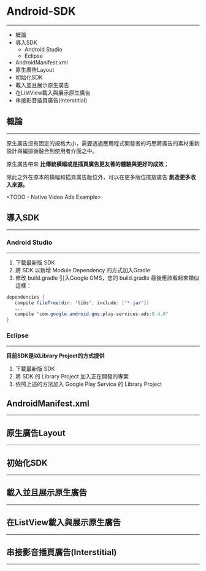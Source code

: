 # Android-SDK
---
- 概論
- 導入SDK
  - Android Studio
  - Eclipse
- AndroidManifest.xml
- 原生廣告Layout
- 初始化SDK
- 載入並且展示原生廣告
- 在ListView載入與展示原生廣告
- 串接影音插頁廣告(Interstitial)

## 概論
---
原生廣告沒有固定的規格大小，需要透過應用程式開發者的巧思將廣告的素材重新設計與編排後融合到使用者介面之中。

原生廣告帶來 **比傳統橫幅或是插頁廣告更友善的體驗與更好的成效**；

除此之外在原本的橫幅和插頁廣告版位外，可以在更多版位擺放廣告 **創造更多收入來源。**

<TODO - Native Video Ads Example>

## 導入SDK
---

### Android Studio
---
1. 下載最新版 SDK
2. 將 SDK 以新增 Module Dependency 的方式加入Gradle 
3. 修改 build.gradle 引入Google GMS，您的 build.gradle 最後應該看起來類似這樣：
```java
dependencies {
   compile fileTree(dir: 'libs', include: ['*.jar'])
   ...
   compile 'com.google.android.gms:play-services-ads:8.4.0'
}
```

### Eclipse
---
**目前SDK是以Library Project的方式提供**

1. 下載最新版 SDK
2. 將 SDK 的 Library Project 加入正在開發的專案
3. 依照上述的方法加入 Google Play Service 的 Library Project


## AndroidManifest.xml
---

## 原生廣告Layout
---

## 初始化SDK
---

## 載入並且展示原生廣告
--- 

## 在ListView載入與展示原生廣告
---

## 串接影音插頁廣告(Interstitial)
---

